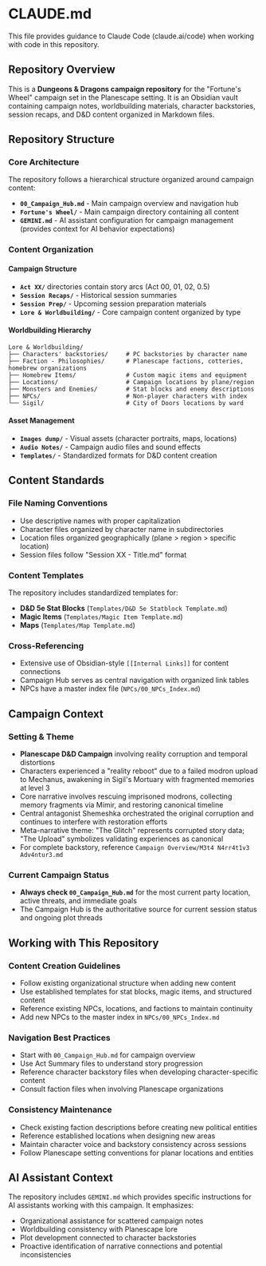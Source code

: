 # CLAUDE.md

This file provides guidance to Claude Code (claude.ai/code) when working with code in this repository.

## Repository Overview

This is a **Dungeons & Dragons campaign repository** for the "Fortune's Wheel" campaign set in the Planescape setting. It is an Obsidian vault containing campaign notes, worldbuilding materials, character backstories, session recaps, and D&D content organized in Markdown files.

## Repository Structure

### Core Architecture

The repository follows a hierarchical structure organized around campaign content:

- **`00_Campaign_Hub.md`** - Main campaign overview and navigation hub
- **`Fortune's Wheel/`** - Main campaign directory containing all content
- **`GEMINI.md`** - AI assistant configuration for campaign management (provides context for AI behavior expectations)

### Content Organization

#### Campaign Structure
- **`Act XX/`** directories contain story arcs (Act 00, 01, 02, 0.5)
- **`Session Recaps/`** - Historical session summaries
- **`Session Prep/`** - Upcoming session preparation materials
- **`Lore & Worldbuilding/`** - Core campaign content organized by type

#### Worldbuilding Hierarchy
```
Lore & Worldbuilding/
├── Characters' backstories/     # PC backstories by character name
├── Faction - Philosophies/      # Planescape factions, cotteries, homebrew organizations
├── Homebrew Items/              # Custom magic items and equipment
├── Locations/                   # Campaign locations by plane/region
├── Monsters and Enemies/        # Stat blocks and enemy descriptions
├── NPCs/                        # Non-player characters with index
└── Sigil/                       # City of Doors locations by ward
```

#### Asset Management
- **`Images dump/`** - Visual assets (character portraits, maps, locations)
- **`Audio Notes/`** - Campaign audio files and sound effects
- **`Templates/`** - Standardized formats for D&D content creation

## Content Standards

### File Naming Conventions
- Use descriptive names with proper capitalization
- Character files organized by character name in subdirectories
- Location files organized geographically (plane > region > specific location)
- Session files follow "Session XX - Title.md" format

### Content Templates
The repository includes standardized templates for:
- **D&D 5e Stat Blocks** (`Templates/D&D 5e Statblock Template.md`)
- **Magic Items** (`Templates/Magic Item Template.md`)
- **Maps** (`Templates/Map Template.md`)

### Cross-Referencing
- Extensive use of Obsidian-style `[[Internal Links]]` for content connections
- Campaign Hub serves as central navigation with organized link tables
- NPCs have a master index file (`NPCs/00_NPCs_Index.md`)

## Campaign Context

### Setting & Theme
- **Planescape D&D Campaign** involving reality corruption and temporal distortions
- Characters experienced a "reality reboot" due to a failed modron upload to Mechanus, awakening in Sigil's Mortuary with fragmented memories at level 3
- Core narrative involves rescuing imprisoned modrons, collecting memory fragments via Mimir, and restoring canonical timeline
- Central antagonist Shemeshka orchestrated the original corruption and continues to interfere with restoration efforts
- Meta-narrative theme: "The Glitch" represents corrupted story data; "The Upload" symbolizes validating experiences as canonical
- For complete backstory, reference `Campaign Overview/M3t4 N4rr4t1v3 Adv4ntur3.md`

### Current Campaign Status
- **Always check `00_Campaign_Hub.md`** for the most current party location, active threats, and immediate goals
- The Campaign Hub is the authoritative source for current session status and ongoing plot threads

## Working with This Repository

### Content Creation Guidelines
- Follow existing organizational structure when adding new content
- Use established templates for stat blocks, magic items, and structured content
- Reference existing NPCs, locations, and factions to maintain continuity
- Add new NPCs to the master index in `NPCs/00_NPCs_Index.md`

### Navigation Best Practices
- Start with `00_Campaign_Hub.md` for campaign overview
- Use Act Summary files to understand story progression
- Reference character backstory files when developing character-specific content
- Consult faction files when involving Planescape organizations

### Consistency Maintenance
- Check existing faction descriptions before creating new political entities
- Reference established locations when designing new areas
- Maintain character voice and backstory consistency across sessions
- Follow Planescape setting conventions for planar locations and entities

## AI Assistant Context

The repository includes `GEMINI.md` which provides specific instructions for AI assistants working with this campaign. It emphasizes:
- Organizational assistance for scattered campaign notes
- Worldbuilding consistency with Planescape lore
- Plot development connected to character backstories
- Proactive identification of narrative connections and potential inconsistencies